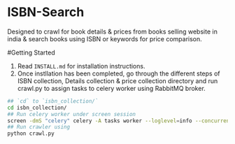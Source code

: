ISBN-Search
===========

Designed to crawl for book details &amp; prices from books selling website in india &amp; search books 
using ISBN or keywords for price comparison.

#Getting Started
1. Read `INSTALL.md` for installation instructions.
2. Once instllation has been completed, go through the different steps of ISBN collection, Details collection &amp;
price collection directory and run crawl.py to assign tasks to celery worker using RabbitMQ broker.


```bash
## `cd` to `isbn_collection/`
cd isbn_collection/
## Run celery worker under screen session
screen -dmS "celery" celery -A tasks worker --loglevel=info --concurrency=4
## Run crawler using
python crawl.py
```
